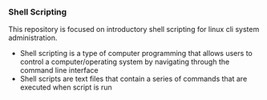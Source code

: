 ### Shell Scripting
This repository is focused on introductory shell scripting for linux cli system administration.

- Shell scripting is a type of computer programming that allows users to control a computer/operating system by navigating through the command line interface
- Shell scripts are text files that contain a series of commands that are executed when script is run 
